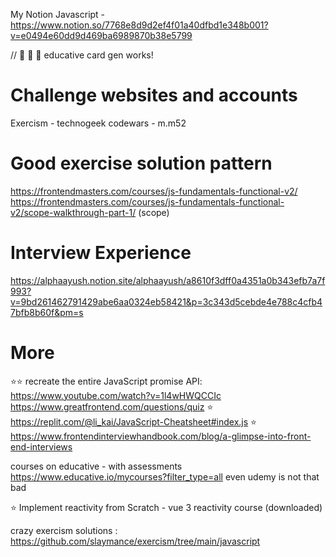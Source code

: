 My Notion Javascript - https://www.notion.so/7768e8d9d2ef4f01a40dfbd1e348b001?v=e0494e60dd9d469ba6989870b38e5799

// 🤩 🤩 🤩 educative card gen works!

# Challenge websites and accounts

Exercism - technogeek
codewars - m.m52

# Good exercise solution pattern

https://frontendmasters.com/courses/js-fundamentals-functional-v2/
https://frontendmasters.com/courses/js-fundamentals-functional-v2/scope-walkthrough-part-1/ (scope)



# Interview Experience
https://alphaayush.notion.site/alphaayush/a8610f3dff0a4351a0b343efb7a7f993?v=9bd261462791429abe6aa0324eb58421&p=3c343d5cebde4e788c4cfb47bfb8b60f&pm=s

# More
⭐️⭐️ recreate the entire JavaScript promise API: https://www.youtube.com/watch?v=1l4wHWQCCIc
https://www.greatfrontend.com/questions/quiz
⭐️ https://replit.com/@li_kai/JavaScript-Cheatsheet#index.js
⭐️ https://www.frontendinterviewhandbook.com/blog/a-glimpse-into-front-end-interviews

courses on educative - with assessments
https://www.educative.io/mycourses?filter_type=all
even udemy is not that bad

⭐️ Implement reactivity from Scratch - vue 3 reactivity course (downloaded)

crazy exercism solutions : https://github.com/slaymance/exercism/tree/main/javascript